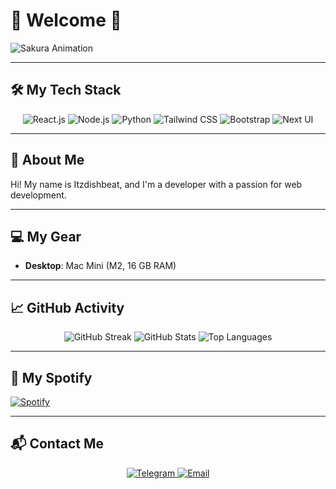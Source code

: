 # 🌸 Welcome 🌸  

![Sakura Animation]([https://i.gifer.com/7PLX.gif](https://media1.tenor.com/m/FE6hkNPnq1UAAAAd/cherry-blossom-i-didnt-create-it.gif))  

---

## 🛠 My Tech Stack
<div align="center">
  <img src="https://img.shields.io/badge/React.js-20232A?style=for-the-badge&logo=react&logoColor=61DAFB" alt="React.js"/>
  <img src="https://img.shields.io/badge/Node.js-339933?style=for-the-badge&logo=node.js&logoColor=white" alt="Node.js"/>
  <img src="https://img.shields.io/badge/Python-3776AB?style=for-the-badge&logo=python&logoColor=white" alt="Python"/>
  <img src="https://img.shields.io/badge/Tailwind_CSS-38B2AC?style=for-the-badge&logo=tailwind-css&logoColor=white" alt="Tailwind CSS"/>
  <img src="https://img.shields.io/badge/Bootstrap-563D7C?style=for-the-badge&logo=bootstrap&logoColor=white" alt="Bootstrap"/>
  <img src="https://img.shields.io/badge/Next_UI-black?style=for-the-badge&logo=next.js&logoColor=white" alt="Next UI"/>
</div>

---

## 🚀 About Me  
Hi! My name is Itzdishbeat, and I'm a developer with a passion for web development.    

---

## 💻 My Gear
- **Desktop**: Mac Mini (M2, 16 GB RAM)  
---

## 📈 GitHub Activity
<div align="center">
  <img src="https://github-readme-streak-stats.herokuapp.com/?user=itzdishbeat&theme=tokyonight" alt="GitHub Streak"/>
  <img src="https://github-readme-stats.vercel.app/api?username=itzdishbeat&show_icons=true&theme=tokyonight" alt="GitHub Stats"/>
  <img src="https://github-readme-stats.vercel.app/api/top-langs/?username=itzdishbeat&layout=compact&theme=tokyonight" alt="Top Languages"/>
</div>

---

## 🎵 My Spotify
[![Spotify](https://spotify-github-profile.vercel.app/api/view?uid=31imrl4cj5xzgkufurafdctn5ifq&cover_image=true&theme=default&bar_color_cover=true)](https://open.spotify.com/user/31imrl4cj5xzgkufurafdctn5ifq)

---

## 📬 Contact Me
<div align="center">
  <a href="https://t.me/sowithout">
    <img src="https://img.shields.io/badge/Telegram-2CA5E0?style=for-the-badge&logo=telegram&logoColor=white" alt="Telegram"/>
  </a>
  <a href="mailto:kokokolya1998@gmail.com">
    <img src="https://img.shields.io/badge/Email-D14836?style=for-the-badge&logo=gmail&logoColor=white" alt="Email"/>
  </a>
</div>
